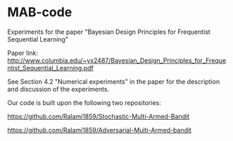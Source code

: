 # MAB-code
Experiments for the paper "Bayesian Design Principles for Frequentist Sequential Learning"

Paper link: http://www.columbia.edu/~yx2487/Bayesian_Design_Principles_for_Frequentist_Sequential_Learning.pdf

See Section 4.2 "Numerical experiments" in the paper for the description and discussion of the experiments.

Our code is built upon the following two repositories:

https://github.com/Ralami1859/Stochastic-Multi-Armed-Bandit

https://github.com/Ralami1859/Adversarial-Multi-Armed-bandit
